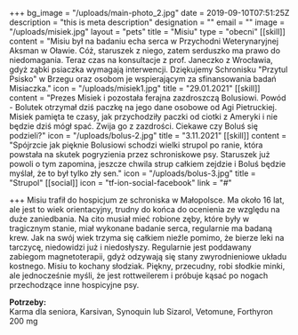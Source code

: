+++
bg_image = "/uploads/main-photo_2.jpg"
date = 2019-09-10T07:51:25Z
description = "this is meta description"
designation = ""
email = ""
image = "/uploads/misiek.jpg"
layout = "pets"
title = "Misiu"
type = "obecni"
[[skill]]
content = "Misiu był na badaniu echa serca w Przychodni Weterynaryjnej Aksman w Oławie. Cóż, staruszek z niego, zatem serduszko ma prawo do niedomagania. Teraz czas na konsultacje z prof. Janeczko z Wrocławia, gdyż ząbki psiaczka wymagają interwencji. Dziękujemy Schronisku \"Przytul Psisko\" w Brzegu oraz osobom je wspierającym za sfinansowania badań Misiaczka."
icon = "/uploads/misiek1.jpg"
title = "29.01.2021"
[[skill]]
content = "Prezes Misiek i pozostała ferajna zazdroszczą Bolusiowi. Powód - Bolutek otrzymał dziś paczkę na jego dane osobowe od Agi Pietruckiej. Misiek pamięta te czasy, jak przychodziły paczki od ciotki z Ameryki i nie będzie dziś mógł spać. Zwija go z zazdrości. Ciekawe czy Boluś się podzieli?"
icon = "/uploads/bolus-2.jpg"
title = "3.11.2021"
[[skill]]
content = "Spójrzcie jak pięknie Bolusiowi schodzi wielki strupol po ranie, która powstała na skutek pogryzienia przez schroniskowe psy. Staruszek już powoli o tym zapomina, jeszcze chwila strup całkiem zejdzie i Boluś będzie myślał, że to był tylko zły sen."
icon = "/uploads/bolus-3.jpg"
title = "Strupol"
[[social]]
icon = "tf-ion-social-facebook"
link = "#"

+++
Misiu trafił do hospicjum ze schroniska w Małopolsce. Ma około 16 lat, ale jest to wiek orientacyjny, trudny do końca do ocenienia ze względu na duże zaniedbania. Na cito musiał mieć robione zęby, które były w tragicznym stanie, miał wykonane badanie serca, regularnie ma badaną krew. Jak na swój wiek trzyma się całkiem nieźle pomimo, że bierze leki na tarczycę, niedowidzi już i niedosłyszy. Regularnie jest poddawany zabiegom magnetoterapii, gdyż odzywają się stany zwyrodnieniowe układu kostnego. Misiu to kochany słodziak. Piękny, przecudny, robi słodkie minki, ale jednocześnie myśli, że jest rottweilerem i próbuje kąsać po nogach przechodzące inne hospicyjne psy.

**Potrzeby:**  
Karma dla seniora, Karsivan, Synoquin lub Sizarol, Vetomune, Forthyron 200 mg